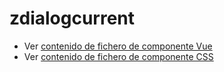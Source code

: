 # zdialogcurrent

 - Ver [contenido de fichero de componente Vue](./zdialogcurrent.vue)
 - Ver [contenido de fichero de componente CSS](./zdialogcurrent.scss)

